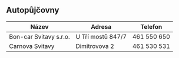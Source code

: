 ## Autopůjčovny

| Název                  | Adresa            | Telefon     |
| ---------------------- | ----------------- | ----------- |
| Bon-car Svitavy s.r.o. | U Tří mostů 847/7 | 461 550 650 |
| Carnova Svitavy        | Dimitrovova 2     | 461 530 531 |